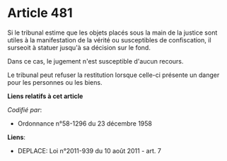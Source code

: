 # Article 481

Si le tribunal estime que les objets placés sous la main de la justice sont utiles à la manifestation de la vérité ou
susceptibles de confiscation, il surseoit à statuer jusqu'à sa décision sur le fond.

Dans ce cas, le jugement n'est susceptible d'aucun recours.

Le tribunal peut refuser la restitution lorsque celle-ci présente un danger pour les personnes ou les biens.

**Liens relatifs à cet article**

_Codifié par_:

  - Ordonnance n°58-1296 du 23 décembre 1958

**Liens**:

  - DEPLACE: Loi n°2011-939 du 10 août 2011 - art. 7
